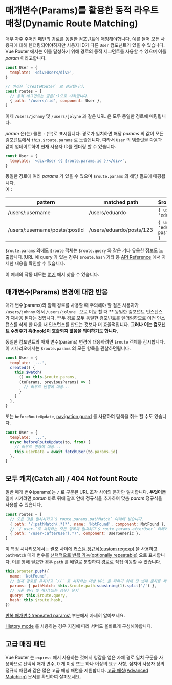 # 매개변수(Params)를 활용한 동적 라우트 매칭(Dynamic Route Matching)


<VueSchoolLink 
  href="https://vueschool.io/lessons/reacting-to-param-changes"
  title="Learn how to react to param changes"
/>

매우 자주 주어진 패턴의 경로를 동일한 컴포넌트에 매핑해야합니다. 예를 들어 모든 사용자에 대해 렌더링되어야하지만 사용자 ID가 다른 `User` 컴포넌트가 있을 수 있습니다. Vue Router 에서는 이를 달성하기 위해 경로의 동적 세그먼트를 사용할 수 있으며 이를 *param* 이라고합니다.

```js
const User = {
  template: '<div>User</div>',
}

// 이것은 `createRouter` 로 전달됩니다.
const routes = [
  // 동적 세그먼트는 콜론(:)으로 시작합니다.
  { path: '/users/:id', component: User },
]
```

이제 `/users/johnny` 및 `/users/jolyne` 과 같은 URL 은 모두 동일한 경로에 매핑됩니다.

*param* 은(는) 콜론 `:` (으)로 표시됩니다. 경로가 일치하면 해당 *params* 의 값이 모든 컴포넌트에서 `this.$route.params` 로 노출됩니다. 따라서 `User` 의 템플릿을 다음과 같이 업데이트하여 현재 사용자 ID를 렌더링 할 수 있습니다.

```js
const User = {
  template: '<div>User {{ $route.params.id }}</div>',
}
```

동일한 경로에 여러 *params* 가 있을 수 있으며 `$route.params` 의 해당 필드에 매핑됩니다. <br>예 :

pattern | matched path | $route.params
--- | --- | ---
/users/:username | /users/eduardo | `{ username: 'eduardo' }`
/users/:username/posts/:postId | /users/eduardo/posts/123 | `{ username: 'eduardo', postId: '123' }`

`$route.params` 외에도 `$route` 객체는 `$route.query` 와 같은 기타 유용한 정보도 노출합니다.(URL 에 query 가 있는 경우) `$route.hash` 기타 등 [API Reference](../../api/#routelocationnormalized) 에서 자세한 내용을 확인할 수 있습니다.

이 예제의 작동 데모는 [여기](https://codesandbox.io/s/route-params-vue-router-examples-mlb14?from-embed&initialpath=%2Fusers%2Feduardo%2Fposts%2F1) 에서 찾을 수 있습니다.

<!-- <iframe
  src="https://codesandbox.io/embed//route-params-vue-router-examples-mlb14?fontsize=14&theme=light&view=preview&initialpath=%2Fusers%2Feduardo%2Fposts%2F1"
  style="width:100%; height:500px; border:0; border-radius: 4px; overflow:hidden;"
  title="Route Params example"
  allow="accelerometer; ambient-light-sensor; camera; encrypted-media; geolocation; gyroscope; hid; microphone; midi; payment; usb; vr; xr-spatial-tracking"
  sandbox="allow-forms allow-modals allow-popups allow-presentation allow-same-origin allow-scripts"
></iframe> -->

## 매개변수(Params) 변경에 대한 반응

<VueSchoolLink 
  href="https://vueschool.io/lessons/reacting-to-param-changes"
  title="Learn how to react to param changes"
/>

매개 변수(params)와 함께 경로를 사용할 때 주의해야 할 점은 사용자가 `/users/johnny` 에서 `/users/jolyne ` 으로 이동 할 때 **&nbsp;동일한 컴포넌트 인스턴스가 재사용 된다는 것입니다. **두 경로 모두 동일한 컴포넌트를 렌더링하므로 이전 인스턴스를 삭제 한 다음 새 인스턴스를 만드는 것보다 더 효율적입니다. **그러나 이는 컴포넌트 수명주기 훅(hook)이 호출되지 않음을 의미하기도 합니다.**

동일한 컴포넌트의 매개 변수(params) 변경에 대응하려면 `$route` 객체를 감시합니다. 이 시나리오에서는 `$route.params` 의 모든 항목을 관찰하면됩니다.

```js
const User = {
  template: '...',
  created() {
    this.$watch(
      () => this.$route.params,
      (toParams, previousParams) => {
        // 라우트 변경에 대응...
      }
    )
  },
}
```

또는 `beforeRouteUpdate`, [navigation guard](../advanced/navigation-guards.md) 를 사용하여 탐색을 취소 할 수도 있습니다.

```js
const User = {
  template: '...',
  async beforeRouteUpdate(to, from) {
    // 라우트 변경에 대응...
    this.userData = await fetchUser(to.params.id)
  },
}
```

## 모두 캐치(Catch all) / 404 Not fount Route

<VueSchoolLink 
  href="https://vueschool.io/lessons/404-not-found-page"
  title="Learn how to make a catch all/404 not found route"
/>


일반 매개 변수(params)는 `/` 로 구분된 URL 조각 사이의 문자만 일치합니다. **무엇이든** 일치 시키려면 *param* 바로 뒤에 괄호 안에 정규식을 추가하여 맞춤 *param* 정규식을 사용할 수 있습니다.

```js
const routes = [
  // 모든 것을 일치시키고`$ route.params.pathMatch` 아래에 넣습니다.
  { path: '/:pathMatch(.*)*', name: 'NotFound', component: NotFound },
  // `/ user-`로 시작하는 모든 항목과 일치하고`$ route.params.afterUser` 아래에 배치합니다.
  { path: '/user-:afterUser(.*)', component: UserGeneric },
]
```

이 특정 시나리오에서는 괄호 사이에 [커스텀 정규식(custom regexp)](./route-matching-syntax.md#custom-regexp-in-params) 을 사용하고 `pathMatch` 매개 변수를 [선택적으로 반복 가능(optionally repeatable)](./route-matching-syntax.md#optional-parameters) 으로 표시합니다. 이를 통해 필요한 경우 `path` 를 배열로 분할하여 경로로 직접 이동할 수 있습니다.

```js
this.$router.push({
  name: 'NotFound',
  // 현재 경로를 유지하고 `//` 로 시작하는 대상 URL 을 피하기 위해 첫 번째 문자를 제거
  params: { pathMatch: this.$route.path.substring(1).split('/') },
  // 기존 쿼리 및 해시(있는 경우) 유지
  query: this.$route.query,
  hash: this.$route.hash,
})
```

[반복 매개변수(repeated params)](./route-matching-syntax.md#repeatable-params) 부분에서 자세히 알아보세요.

[History mode](./history-mode.md) 를 사용하는 경우 지침에 따라 서버도 올바르게 구성해야합니다.

## 고급 매칭 패턴

Vue Router 는 `express` 에서 사용하는 것에서 영감을 얻은 자체 경로 일치 구문을 사용하므로 선택적 매개 변수, 0 개 이상 또는 하나 이상의 요구 사항, 심지어 사용자 정의 정규식 패턴과 같은 많은 고급 매칭 패턴을 지원합니다. [고급 매칭(Advanced Matching)](./route-matching-syntax.md) 문서를 확인하여 살펴보세요.
